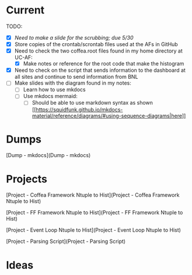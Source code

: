 # Current

TODO:

- [X] *Need to make a slide for the scrubbing; due 5/30*
- [X] Store copies of the crontab/scrontab files used at the AFs in GitHub
- [X] Need to check the two coffea.root files found in my home directory at UC-AF:
  - [X] Make notes or reference for the root code that make the histogram
- [X] Need to check on the script that sends information to the dashboard at all sites and continue to send information from BNL
- [ ] Make slides with the diagram found in my notes:
  - [ ] Learn how to use mkdocs
  - [ ] Use mkdocs mermaid:
    - [ ] Should be able to use markdown syntax as shown [[https://squidfunk.github.io/mkdocs-material/reference/diagrams/#using-sequence-diagrams|here]]

# Dumps
[Dump - mkdocs](Dump - mkdocs)

# Projects
[Project - Coffea Framework Ntuple to Hist](Project - Coffea Framework Ntuple to Hist)

[Project - FF Framework Ntuple to Hist](Project - FF Framework Ntuple to Hist)

[Project - Event Loop Ntuple to Hist](Project - Event Loop Ntuple to Hist)

[Project - Parsing Script](Project - Parsing Script)

# Ideas


